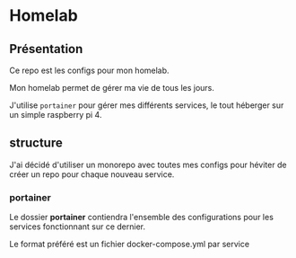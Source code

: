 # Homelab


## Présentation
Ce repo est les configs pour mon homelab.

Mon homelab permet de gérer ma vie de tous les jours.

J'utilise `portainer` pour gérer mes différents services, le tout héberger sur un simple raspberry pi 4.

## structure
J'ai décidé d'utiliser un monorepo avec toutes mes configs pour héviter de créer un repo pour chaque nouveau service.


### portainer

Le dossier **portainer** contiendra l'ensemble des configurations pour les services fonctionnant sur ce dernier.

Le format préféré est un fichier docker-compose.yml par service